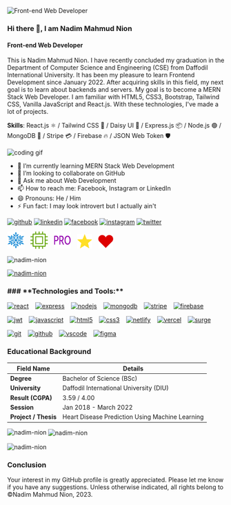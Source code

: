 ![Front-end Web Developer](https://pbs.twimg.com/profile_banners/1244919777291669506/1666548241/1080x360)


### Hi there 👋, I am Nadim Mahmud Nion
#### Front-end Web Developer


This is Nadim Mahmud Nion. I have recently concluded my graduation in the Department of Computer Science and Engineering (CSE) from Daffodil International University. It has been my pleasure to learn Frontend Development since January 2022. After acquiring skills in this field, my next goal is to learn about backends and servers. My goal is to become a MERN Stack Web Developer. I am familiar with HTML5, CSS3, Bootstrap, Tailwind CSS, Vanilla JavaScript and React.js. With these technologies, I've made a lot of projects.

**Skills**: React.js ⚛️ / Tailwind CSS 🌊 / Daisy UI 🌼 / Express.js 📦 / Node.js 🟢 / MongoDB 🍃 / Stripe 💳 / Firebase 🔥 / JSON Web Token 🛡️



<img align="center" alt="coding gif" width="900" src="https://www.lambdatest.com/resources/images/news24.gif">


- 🌱 I’m currently learning MERN Stack Web Development 
- 👯 I’m looking to collaborate on GitHub 
- 💬 Ask me about Web Development 
- 📫 How to reach me: Facebook, Instagram or LinkedIn 
- 😄 Pronouns: He / Him 
- ⚡ Fun fact: I may look introvert but I actually ain't 


[<img src='https://cdn.jsdelivr.net/npm/simple-icons@3.0.1/icons/github.svg' alt='github' height='40'>](https://github.com/https://github.com/Nadim-Nion)  [<img src='https://cdn.jsdelivr.net/npm/simple-icons@3.0.1/icons/linkedin.svg' alt='linkedin' height='40'>](https://www.linkedin.com/in/https://www.linkedin.com/in/nadim-mahmud-nion-0546151a9//)  [<img src='https://cdn.jsdelivr.net/npm/simple-icons@3.0.1/icons/facebook.svg' alt='facebook' height='40'>](https://www.facebook.com/https://www.facebook.com/NadimMahmudNion/)  [<img src='https://cdn.jsdelivr.net/npm/simple-icons@3.0.1/icons/instagram.svg' alt='instagram' height='40'>](https://www.instagram.com/mahmud_nion/)  [<img src='https://cdn.jsdelivr.net/npm/simple-icons@3.0.1/icons/twitter.svg' alt='twitter' height='40'>](https://twitter.com/https://twitter.com/NionHunter)  

<a href='https://archiveprogram.github.com/'><img src='https://raw.githubusercontent.com/acervenky/animated-github-badges/master/assets/acbadge.gif' width='40' height='40'></a> <a href='https://docs.github.com/en/developers'><img src='https://raw.githubusercontent.com/acervenky/animated-github-badges/master/assets/devbadge.gif' width='40' height='40'></a> <a href='https://github.com/pricing'><img src='https://raw.githubusercontent.com/acervenky/animated-github-badges/master/assets/pro.gif' width='40' height='40'></a> <a href='https://stars.github.com/'><img src='https://raw.githubusercontent.com/acervenky/animated-github-badges/master/assets/starbadge.gif' width='35' height='35'></a> <a href='https://docs.github.com/en/github/supporting-the-open-source-community-with-github-sponsors'><img src='https://raw.githubusercontent.com/acervenky/animated-github-badges/master/assets/sponsorbadge.gif' width='35' height='35'></a> 




<p align="left"> <img src="https://komarev.com/ghpvc/?username=nadim-nion&label=Profile%20views&color=0e75b6&style=flat" alt="nadim-nion" /> </p>

<p align="left"> <a href="https://github.com/ryo-ma/github-profile-trophy"><img src="https://github-profile-trophy.vercel.app/?username=nadim-nion" alt="nadim-nion" /></a> </p>

<h3 align="left">### **Technologies and Tools:** </h3>
<p align="left" style="display: flex; flex-wrap: wrap; gap: 15px;">
  <a href="https://reactjs.org/" target="_blank" rel="noreferrer">
    <img src="https://cdn.worldvectorlogo.com/logos/react-2.svg" alt="react" width="40" height="40"/>
  </a>
  
  <a href="https://expressjs.com/" target="_blank" rel="noreferrer">
  <img src="https://www.vectorlogo.zone/logos/expressjs/expressjs-ar21.svg" alt="express" width="80" height="40"/>
</a>

  <a href="https://nodejs.org/" target="_blank" rel="noreferrer">
  <img src="https://www.vectorlogo.zone/logos/nodejs/nodejs-horizontal.svg" alt="nodejs" width="80" height="40"/>
</a>
  
  <a href="https://www.mongodb.com/" target="_blank" rel="noreferrer">
    <img src="https://cdn.worldvectorlogo.com/logos/mongodb-icon-1.svg" alt="mongodb" width="40" height="40"/>
  </a>
  
  <a href="https://stripe.com/" target="_blank" rel="noreferrer">
  <img src="https://www.vectorlogo.zone/logos/stripe/stripe-icon.svg" alt="stripe" width="40" height="40"/>
</a>
  
  <a href="https://firebase.google.com/" target="_blank" rel="noreferrer">
    <img src="https://cdn.worldvectorlogo.com/logos/firebase-1.svg" alt="firebase" width="40" height="40"/>
  </a>
  
  <a href="https://jwt.io/" target="_blank" rel="noreferrer">
  <img src="https://w7.pngwing.com/pngs/413/267/png-transparent-jwt-io-json-web-token-hd-logo.png" alt="jwt" width="40" height="40"/>
</a>
  
  <a href="https://developer.mozilla.org/en-US/docs/Web/JavaScript" target="_blank" rel="noreferrer">
    <img src="https://w7.pngwing.com/pngs/640/199/png-transparent-javascript-logo-html-javascript-logo-angle-text-rectangle-thumbnail.png" alt="javascript" width="40" height="40"/>
  </a>
  
  <a href="https://www.w3schools.com/html/" target="_blank" rel="noreferrer">
    <img src="https://e7.pngegg.com/pngimages/780/934/png-clipart-html-logo-html5-logo-icons-logos-emojis-tech-companies-thumbnail.png" alt="html5" width="40" height="40"/>
  </a>
  
  <a href="https://www.w3schools.com/css/" target="_blank" rel="noreferrer">
    <img src="https://encrypted-tbn0.gstatic.com/images?q=tbn:ANd9GcTzdOPGrhHK13DvB6p7XR8Qlw_LOfMbRuK5Bg&s" alt="css3" width="40" height="40"/>
  </a>
  
  <a href="https://www.netlify.com/" target="_blank" rel="noreferrer">
    <img src="https://cdn.worldvectorlogo.com/logos/netlify.svg" alt="netlify" width="40" height="40"/>
  </a>
  
  <a href="https://vercel.com/" target="_blank" rel="noreferrer">
    <img src="https://logowik.com/content/uploads/images/vercel1868.jpg" alt="vercel" width="40" height="40"/>
  </a>
  
  <a href="https://surge.sh/" target="_blank" rel="noreferrer">
    <img src="https://cdn.worldvectorlogo.com/logos/surge.svg" alt="surge" width="40" height="40"/>
  </a>
  
  <a href="https://git-scm.com/" target="_blank" rel="noreferrer">
    <img src="https://cdn.worldvectorlogo.com/logos/git-icon.svg" alt="git" width="40" height="40"/>
  </a>
  
  <a href="https://github.com/" target="_blank" rel="noreferrer">
    <img src="https://cdn.worldvectorlogo.com/logos/github-icon.svg" alt="github" width="40" height="40"/>
  </a>
  
  <a href="https://code.visualstudio.com/" target="_blank" rel="noreferrer">
    <img src="https://uxwing.com/wp-content/themes/uxwing/download/brands-and-social-media/visual-studio-code-icon.png" alt="vscode" width="40" height="40"/>
  </a>
  
  <a href="https://www.figma.com/" target="_blank" rel="noreferrer">
    <img src="https://w7.pngwing.com/pngs/684/413/png-transparent-figma-logo-thumbnail-tech-companies-thumbnail.png" alt="figma" width="40" height="40"/>
  </a>
</p>



### Educational Background

| Field Name          | Details                                 |
|--------------------|-----------------------------------------|
| **Degree**         | Bachelor of Science (BSc)              |
| **University**     | Daffodil International University (DIU)|
| **Result (CGPA)**  | 3.59 / 4.00                              |
| **Session**        | Jan 2018 - March 2022                   |
| **Project / Thesis** | Heart Disease Prediction Using Machine Learning |


<p><img align="left" src="https://github-readme-stats.vercel.app/api/top-langs?username=nadim-nion&show_icons=true&locale=en&layout=compact" alt="nadim-nion" /></p>

<p>&nbsp;<img align="center" src="https://github-readme-stats.vercel.app/api?username=nadim-nion&show_icons=true&locale=en" alt="nadim-nion" /></p>

<p><img align="center" src="https://github-readme-streak-stats.herokuapp.com/?user=nadim-nion&" alt="nadim-nion" /></p>

<p align="left">


### Conclusion 
Your interest in my GitHub profile is greatly appreciated. Please let me know if you have any suggestions. Unless otherwise indicated, all rights belong to ©Nadim Mahmud Nion, 2023.
